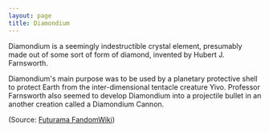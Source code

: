 ```yaml
---
layout: page
title: Diamondium
---
```


Diamondium is a seemingly indestructible crystal element, presumably made out of some sort of form of diamond, invented by Hubert J. Farnsworth. 

Diamondium's main purpose was to be used by a planetary protective shell to protect Earth from the inter-dimensional tentacle creature Yivo. Professor Farnsworth also seemed to develop Diamondium into a projectile bullet in an another creation called a Diamondium Cannon. 

(Source: [Futurama FandomWiki](https://futurama.fandom.com/wiki/Diamondium))

